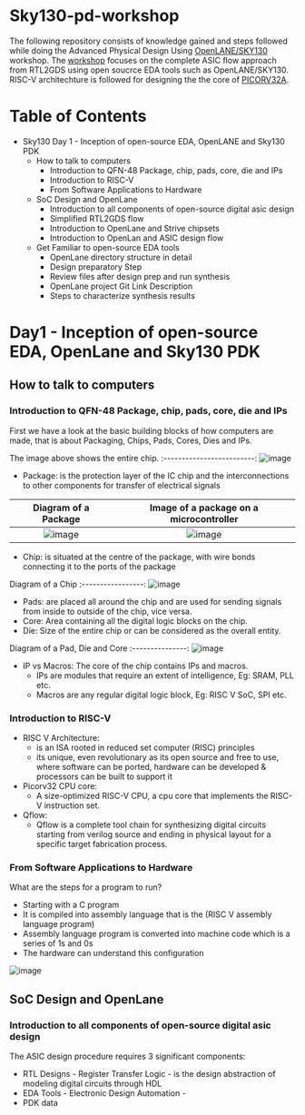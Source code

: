 # Sky130-pd-workshop

The following repository consists of knowledge gained and steps followed while doing the Advanced Physical Design Using [OpenLANE/SKY130](https://openlane.readthedocs.io/en/latest/) workshop. The [workshop](https://www.vlsisystemdesign.com/advanced-physical-design-using-openlane-sky130/) focuses on the complete ASIC flow approach from RTL2GDS using open soucrce EDA tools such as OpenLANE/SKY130. RISC-V architechture is followed for designing the the core of [PICORV32A](https://github.com/YosysHQ/picorv32).

# Table of Contents 
  * Sky130 Day 1 - Inception of open-source EDA, OpenLANE and Sky130 PDK
    * How to talk to computers
      * Introduction to QFN-48 Package, chip, pads, core, die and IPs
      * Introduction to RISC-V
      * From Software Applications to Hardware 
    * SoC Design and OpenLane
      * Introduction to all components of open-source digital asic design
      * Simplified RTL2GDS flow 
      * Introduction to OpenLane and Strive chipsets
      * Introduction to OpenLan and ASIC design flow 
    * Get Familiar to open-source EDA tools
      * OpenLane directory structure in detail 
      * Design preparatory Step 
      * Review files after design prep and run synthesis 
      * OpenLane project Git Link Description 
      * Steps to characterize synthesis results
 
  
 
 
# Day1 - Inception of open-source EDA, OpenLane and Sky130 PDK 
## How to talk to computers
###  Introduction to QFN-48 Package, chip, pads, core, die and IPs
First we have a look at the basic building blocks of how computers are made, that is about Packaging, Chips, Pads, Cores, Dies and IPs.

The image above shows the entire chip.
:-------------------------:
![image](https://user-images.githubusercontent.com/62239145/215339698-74f131d8-16ba-4e5f-a913-a10f32465e71.png)


* Package: is the protection layer of the IC chip and the interconnections to other components for transfer of electrical signals

Diagram of a Package             |  Image of a package on a microcontroller
:-------------------------:|:-------------------------:
![image](https://user-images.githubusercontent.com/62239145/215345496-fe2489b8-f1bc-4efd-ad16-ee9633a2b2f0.png)  |  ![image](https://user-images.githubusercontent.com/62239145/215345576-d06a13f5-336e-41b2-b8ad-bde6e4a15a0b.png)



* Chip: is situated at the centre of the package, with wire bonds connecting it to the ports of the package
  
 Diagram of a Chip 
 :-----------------:
 ![image](https://user-images.githubusercontent.com/62239145/215345923-9a048a27-9fa3-4fb4-b795-41be68f55276.png)


* Pads: are placed all around the chip and are used for sending signals from inside to outside of the chip, vice versa.
* Core: Area containing all the digital logic blocks on the chip. 
* Die: Size of the entire chip or can be considered as the overall entity. 

 Diagram of a Pad, Die and Core 
  :---------------:
  ![image](https://user-images.githubusercontent.com/62239145/215345999-d197d91a-6e22-41f2-aed6-53c5e80a3be3.png)
  
  
* IP vs Macros: The core of the chip contains IPs and macros.
  * IPs are modules that require an extent of intelligence, Eg: SRAM, PLL etc.
  * Macros are any regular digital logic block, Eg: RISC V SoC, SPI etc. 
 
 ###  Introduction to RISC-V 
 * RISC V Architecture: 
   * is an ISA rooted in reduced set computer (RISC) principles
   * its unique, even revolutionary as its open source and free to use, where software can be ported, hardware can be developed & processors can be built to support it
 * Picorv32 CPU core: 
   * A size-optimized RISC-V CPU, a cpu core that implements the RISC-V instruction set. 
 * Qflow: 
   * Qflow is a complete tool chain for synthesizing digital circuits starting from verilog source and ending in physical layout for a specific target fabrication process.
 
 ### From Software Applications to Hardware 
 
 What are the steps for a program to run? 
 * Starting with a C program 
 * It is compiled into assembly language that is the (RISC V assembly language program)
 * Assembly language program is converted into machine code which is a series of 1s and 0s 
 * The hardware can understand this configuration 
 
 ![image](https://user-images.githubusercontent.com/62239145/215348218-a8bb9431-9f8f-4e3d-b2ba-3d600c6f3fd8.png)
 
 ## SoC Design and OpenLane 
 ### Introduction to all components of open-source digital asic design
 
 The ASIC design procedure requires 3 significant components: 
 * RTL Designs - Register Transfer Logic - is the design abstraction of modeling digital circuits through HDL 
 * EDA Tools  - Electronic Design Automation - 
 * PDK data 
 
 
 

  
